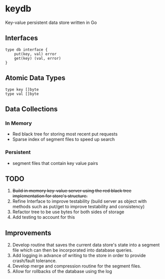 # keydb
Key-value persistent data store written in Go 


## Interfaces 
```golang
type db interface {
    put(key, val) error
    get(key) (val, error)
}
```

## Atomic Data Types 
```golang 
type key []byte
type val []byte
```

## Data Collections
### In Memory
- Red black tree for storing most recent put requests 
- Sparse index of segment files to speed up search 

### Persistent 
- segment files that contain key value pairs


## TODO 
1. ~~Build in memory key-value server using the red black tree implementation for store's structure.~~  
1. Refine Interface to improve testability (build server as object with methods such as put/get to improve testability and consistency)
1. Refactor tree to be use bytes for both sides of storage
1. Add testing to account for this 


## Improvements 
2. Develop routine that saves the current data store's state into a segment file which can then be incorporated into database queries. 
3. Add logging in advance of writing to the store in order to provide crash/fault tolerance. 
4. Develop merge and compression routine for the segment files. 
5. Allow for rollbacks of the database using the log